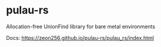 # pulau-rs
Allocation-free UnionFind library for bare metal environments

Docs: https://zeon256.github.io/pulau-rs/pulau_rs/index.html